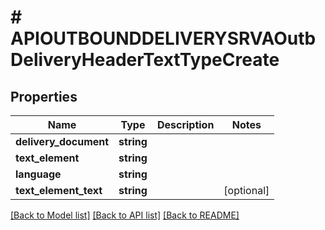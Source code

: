 # # APIOUTBOUNDDELIVERYSRVAOutbDeliveryHeaderTextTypeCreate

## Properties

Name | Type | Description | Notes
------------ | ------------- | ------------- | -------------
**delivery_document** | **string** |  |
**text_element** | **string** |  |
**language** | **string** |  |
**text_element_text** | **string** |  | [optional]

[[Back to Model list]](../../README.md#models) [[Back to API list]](../../README.md#endpoints) [[Back to README]](../../README.md)
